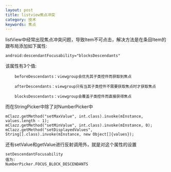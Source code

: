 ```yaml
---
layout: post
title: listview焦点冲突
category: 技术
keywords: 焦点
---
```


listView中经常出现焦点冲突问题，导致Item不可点击，解决方法是在条目Item的跟布局添加如下属性:

    android:descendantFocusability="blocksDescendants" 

该属性有3个值:

		beforeDescendants：viewgroup会优先其子类控件而获取到焦点

        afterDescendants：viewgroup只有当其子类控件不需要获取焦点时才获取焦点

        blocksDescendants：viewgroup会覆盖子类控件而直接获得焦点

而在StringPicker中除了对NumberPicker中

	mClazz.getMethod("setMaxValue", int.class).invoke(mInstance, values.length - 1);
    mClazz.getMethod("setMinValue", int.class).invoke(mInstance, 0);
    mClazz.getMethod("setDisplayedValues", String[].class).invoke(mInstance, new Object[]{values});

还有setValue和getValue进行反射调用外，就是对这个属性的设置

	setDescendantFocusability
	值为:
	NumberPicker.FOCUS_BLOCK_DESCENDANTS